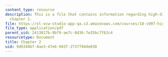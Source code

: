 ```yaml
---
content_type: resource
description: This is a file that contains information regarding high-dimensional statistics
  chapter 2.
file: https://ol-ocw-studio-app-qa.s3.amazonaws.com/courses/18-s997-high-dimensional-statistics-spring-2015/9d6344bf8ae347e69d3f2737f04de838_MIT18_S997S15_Chapter2.pdf
file_type: application/pdf
parent_uid: 2413817b-9bf9-ae7c-8d36-7e35bc7f62c4
resourcetype: Document
title: Chapter 2
uid: 9d6344bf-8ae3-47e6-9d3f-2737f04de838
---
```

